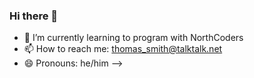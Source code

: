 ### Hi there 👋

- 🌱 I’m currently learning to program with NorthCoders
- 📫 How to reach me: thomas_smith@talktalk.net 
- 😄 Pronouns: he/him
-->
